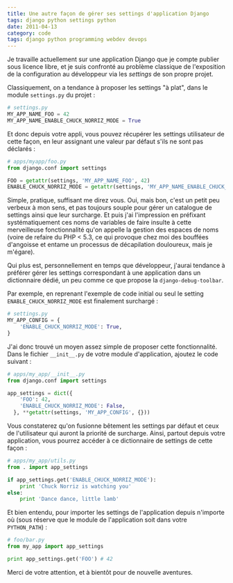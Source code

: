 ```yaml
---
title: Une autre façon de gérer ses settings d'application Django
tags: django python settings python
date: 2011-04-13
category: code
tags: django python programming webdev devops
---
```


Je travaille actuellement sur une application Django que je compte publier sous licence libre, et je suis confronté au problème classique de l'exposition de la configuration au développeur via les *settings* de son propre projet.

Classiquement, on a tendance à proposer les settings "à plat", dans le module `settings.py` du projet&nbsp;:

```python
# settings.py
MY_APP_NAME_FOO = 42
MY_APP_NAME_ENABLE_CHUCK_NORRIZ_MODE = True
```

Et donc depuis votre appli, vous pouvez récupérer les settings utilisateur de cette façon, en leur assignant une valeur par défaut s'ils ne sont pas déclarés&nbsp;:

```python
# apps/myapp/foo.py
from django.conf import settings

FOO = getattr(settings, 'MY_APP_NAME_FOO', 42)
ENABLE_CHUCK_NORRIZ_MODE = getattr(settings, 'MY_APP_NAME_ENABLE_CHUCK_NORRIZ_MODE', False)
```

Simple, pratique, suffisant me direz vous. Oui, mais bon, c'est un petit peu verbeux à mon sens, et pas toujours souple pour gérer un catalogue de settings ainsi que leur surcharge. Et puis j'ai l'impression en préfixant systématiquement ces noms de variables de faire insulte à cette merveilleuse fonctionnalité qu'on appelle la gestion des espaces de noms (voire de refaire du PHP < 5.3, ce qui provoque chez moi des bouffées d'angoisse et entame un processus de décapilation douloureux, mais je m'égare).

Qui plus est, personnellement en temps que développeur, j'aurai tendance à préférer gérer les settings correspondant à une application dans un dictionnaire dédié, un peu comme ce que propose la `django-debug-toolbar`.

Par exemple, en reprenant l'exemple de code initial ou seul le setting `ENABLE_CHUCK_NORRIZ_MODE` est finalement surchargé&nbsp;:

```python
# settings.py
MY_APP_CONFIG = {
    'ENABLE_CHUCK_NORRIZ_MODE': True,
}
```

J'ai donc trouvé un moyen assez simple de proposer cette fonctionnalité. Dans le fichier `__init__.py` de votre module d'application, ajoutez le code suivant&nbsp;:

```python
# apps/my_app/__init__.py
from django.conf import settings

app_settings = dict({
    'FOO': 42,
    'ENABLE_CHUCK_NORRIZ_MODE': False,
  }, **getattr(settings, 'MY_APP_CONFIG', {}))
```

Vous constaterez qu'on fusionne bêtement les settings par défaut et ceux de l'utilisateur qui auront la priorité de surcharge. Ainsi, partout depuis votre application, vous pourrez accéder à ce dictionnaire de settings de cette façon&nbsp;:

```python
# apps/my_app/utils.py
from . import app_settings

if app_settings.get('ENABLE_CHUCK_NORRIZ_MODE'):
    print 'Chuck Norriz is watching you'
else:
    print 'Dance dance, little lamb'
```

Et bien entendu, pour importer les settings de l'application depuis n'importe où (sous réserve que le module de l'application soit dans votre `PYTHON_PATH`)&nbsp;:

```python
# foo/bar.py
from my_app import app_settings

print app_settings.get('FOO') # 42
```

Merci de votre attention, et à bientôt pour de nouvelle aventures.
